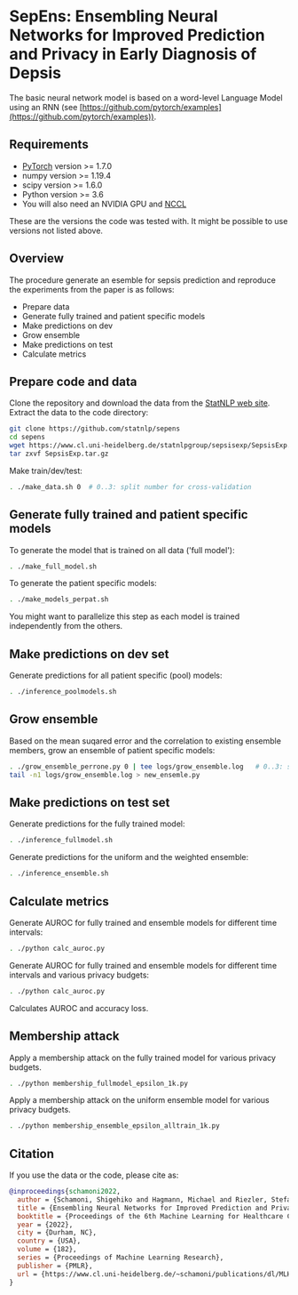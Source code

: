 # SepEns: Ensembling Neural Networks for Improved Prediction and Privacy in Early Diagnosis of Depsis

The basic neural network model is based on a word-level Language Model using an RNN (see [https://github.com/pytorch/examples](https://github.com/pytorch/examples)).

## Requirements

* [PyTorch](http://pytorch.org/) version >= 1.7.0
* numpy version >= 1.19.4
* scipy version >= 1.6.0
* Python version >= 3.6
* You will also need an NVIDIA GPU and [NCCL](https://github.com/NVIDIA/nccl)

These are the versions the code was tested with. It might be possible to use versions not listed above. 

## Overview

The procedure generate an esemble for sepsis prediction and reproduce the experiments from the paper is as follows:
* Prepare data
* Generate fully trained and patient specific models
* Make predictions on dev
* Grow ensemble
* Make predictions on test
* Calculate metrics

## Prepare code and data

Clone the repository and download the data from the [StatNLP web site](https://www.cl.uni-heidelberg.de/statnlpgroup/sepsisexp/). Extract the data to the code directory:

``` bash
git clone https://github.com/statnlp/sepens
cd sepens
wget https://www.cl.uni-heidelberg.de/statnlpgroup/sepsisexp/SepsisExp.tar.gz
tar zxvf SepsisExp.tar.gz
```

Make train/dev/test:
``` bash
. ./make_data.sh 0  # 0..3: split number for cross-validation
```

## Generate fully trained and patient specific models

To generate the model that is trained on all data ('full model'):
``` bash
. ./make_full_model.sh
```

To generate the patient specific models:
``` bash
. ./make_models_perpat.sh
```
You might want to parallelize this step as each model is trained independently from the others.

## Make predictions on dev set

Generate predictions for all patient specific (pool) models:
``` bash
. ./inference_poolmodels.sh
```

## Grow ensemble

Based on the mean suqared error and the correlation to existing ensemble members, grow an ensemble of patient specific models:

``` bash
. ./grow_ensemble_perrone.py 0 | tee logs/grow_ensemble.log   # 0..3: split number for cross-validation
tail -n1 logs/grow_ensemble.log > new_ensemle.py
```

## Make predictions on test set

Generate predictions for the fully trained model:
``` bash
. ./inference_fullmodel.sh
```

Generate predictions for the uniform and the weighted ensemble:
``` bash
. ./inference_ensemble.sh
```

## Calculate metrics

Generate AUROC for fully trained and ensemble models for different time intervals:
``` bash
. ./python calc_auroc.py
```

Generate AUROC for fully trained and ensemble models for different time intervals and various privacy budgets:
``` bash
. ./python calc_auroc.py
```
Calculates AUROC and accuracy loss.

## Membership attack

Apply a membership attack on the fully trained model for various privacy budgets.
``` bash
. ./python membership_fullmodel_epsilon_1k.py
```

Apply a membership attack on the uniform ensemble model for various privacy budgets.
``` bash
. ./python membership_ensemble_epsilon_alltrain_1k.py
```

## Citation

If you use the data or the code, please cite as:

``` bibtex
@inproceedings{schamoni2022,
  author = {Schamoni, Shigehiko and Hagmann, Michael and Riezler, Stefan},
  title = {Ensembling Neural Networks for Improved Prediction and Privacy in Early Diagnosis of Sepsis},
  booktitle = {Proceedings of the 6th Machine Learning for Healthcare Conference},
  year = {2022},
  city = {Durham, NC},
  country = {USA},
  volume = {182},
  series = {Proceedings of Machine Learning Research},
  publisher = {PMLR},
  url = {https://www.cl.uni-heidelberg.de/~schamoni/publications/dl/MLHC2022_Ensembling.pdf}
}
```
